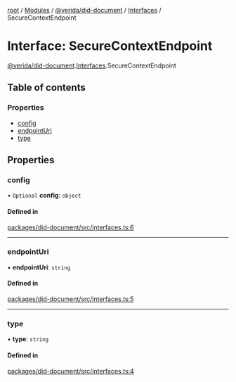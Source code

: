 [root](../README.md) / [Modules](../modules.md) / [@verida/did-document](../modules/verida_did_document.md) / [Interfaces](../modules/verida_did_document.Interfaces.md) / SecureContextEndpoint

# Interface: SecureContextEndpoint

[@verida/did-document](../modules/verida_did_document.md).[Interfaces](../modules/verida_did_document.Interfaces.md).SecureContextEndpoint

## Table of contents

### Properties

- [config](verida_did_document.Interfaces.SecureContextEndpoint.md#config)
- [endpointUri](verida_did_document.Interfaces.SecureContextEndpoint.md#endpointuri)
- [type](verida_did_document.Interfaces.SecureContextEndpoint.md#type)

## Properties

### config

• `Optional` **config**: `object`

#### Defined in

[packages/did-document/src/interfaces.ts:6](https://github.com/verida/verida-js/blob/c03b336/packages/did-document/src/interfaces.ts#L6)

___

### endpointUri

• **endpointUri**: `string`

#### Defined in

[packages/did-document/src/interfaces.ts:5](https://github.com/verida/verida-js/blob/c03b336/packages/did-document/src/interfaces.ts#L5)

___

### type

• **type**: `string`

#### Defined in

[packages/did-document/src/interfaces.ts:4](https://github.com/verida/verida-js/blob/c03b336/packages/did-document/src/interfaces.ts#L4)
